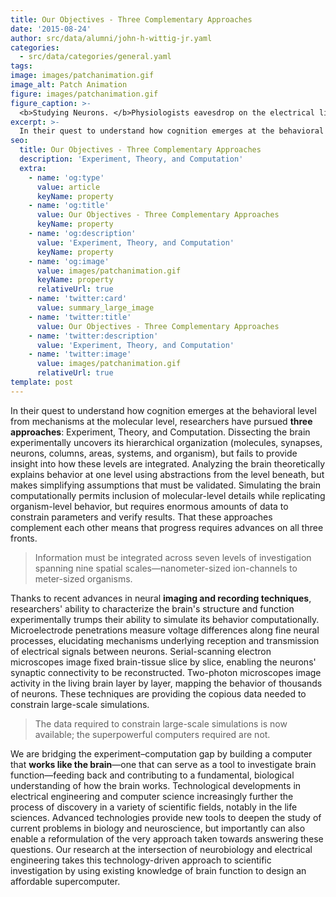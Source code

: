 ```yaml
---
title: Our Objectives - Three Complementary Approaches
date: '2015-08-24'
author: src/data/alumni/john-h-wittig-jr.yaml
categories:
  - src/data/categories/general.yaml
tags:
image: images/patchanimation.gif
image_alt: Patch Animation
figure: images/patchanimation.gif
figure_caption: >-
  <b>Studying Neurons. </b>Physiologists eavesdrop on the electrical life of cells using the patch-clamp (right); it can also mimic the effect of synaptic transmission (left). The information they gather about the cell's behavior is summarized in a model (overlaid) consisting of batteries, variable resistors, and a capacitor, primitives borrowed from electrical engineers that are readily assembled on a chip—using transistors in place of resistors [John Wittig 2004].
excerpt: >-
  In their quest to understand how cognition emerges at the behavioral level from mechanisms at the molecular level, researchers have pursued three approaches: Experiment, Theory, and Computation.
seo:
  title: Our Objectives - Three Complementary Approaches
  description: 'Experiment, Theory, and Computation'
  extra:
    - name: 'og:type'
      value: article
      keyName: property
    - name: 'og:title'
      value: Our Objectives - Three Complementary Approaches
      keyName: property
    - name: 'og:description'
      value: 'Experiment, Theory, and Computation'
      keyName: property
    - name: 'og:image'
      value: images/patchanimation.gif
      keyName: property
      relativeUrl: true
    - name: 'twitter:card'
      value: summary_large_image
    - name: 'twitter:title'
      value: Our Objectives - Three Complementary Approaches
    - name: 'twitter:description'
      value: 'Experiment, Theory, and Computation'
    - name: 'twitter:image'
      value: images/patchanimation.gif
      relativeUrl: true
template: post
---
```


In their quest to understand how cognition emerges at the behavioral level from mechanisms at the molecular level, researchers have pursued **three approaches**: Experiment, Theory, and Computation. Dissecting the brain experimentally uncovers its hierarchical organization (molecules, synapses, neurons, columns, areas, systems, and organism), but fails to provide insight into how these levels are integrated. Analyzing the brain theoretically explains behavior at one level using abstractions from the level beneath, but makes simplifying assumptions that must be validated. Simulating the brain computationally permits inclusion of molecular-level details while replicating organism-level behavior, but requires enormous amounts of data to constrain parameters and verify results. That these approaches complement each other means that progress requires advances on all three fronts.

> Information must be integrated across seven levels of investigation spanning nine spatial scales—nanometer-sized ion-channels to meter-sized organisms.

Thanks to recent advances in neural **imaging and recording techniques**, researchers' ability to characterize the brain's structure and function experimentally trumps their ability to simulate its behavior computationally. Microelectrode penetrations measure voltage differences along fine neural processes, elucidating mechanisms underlying reception and transmission of electrical signals between neurons. Serial-scanning electron microscopes image fixed brain-tissue slice by slice, enabling the neurons' synaptic connectivity to be reconstructed. Two-photon microscopes image activity in the living brain layer by layer, mapping the behavior of thousands of neurons. These techniques are providing the copious data needed to constrain large-scale simulations.

> The data required to constrain large-scale simulations is now available; the superpowerful computers required are not.

We are bridging the experiment–computation gap by building a computer that **works like the brain**—one that can serve as a tool to investigate brain function—feeding back and contributing to a fundamental, biological understanding of how the brain works. Technological developments in electrical engineering and computer science increasingly further the process of discovery in a variety of scientific fields, notably in the life sciences. Advanced technologies provide new tools to deepen the study of current problems in biology and neuroscience, but importantly can also enable a reformulation of the very approach taken towards answering these questions. Our research at the intersection of neurobiology and electrical engineering takes this technology-driven approach to scientific investigation by using existing knowledge of brain function to design an affordable supercomputer.
